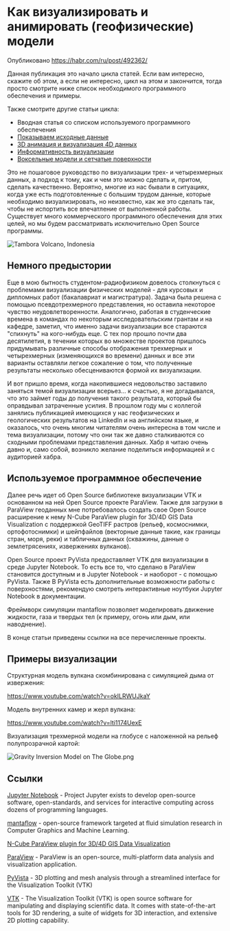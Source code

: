 # Как визуализировать и анимировать (геофизические) модели

Опубликовано https://habr.com/ru/post/492362/

Данная публикация это начало цикла статей. Если вам интересно, скажите об этом, а если не интересно, цикл на этом и закончится, тогда просто смотрите ниже список необходимого программного обеспечения и примеры.

Также смотрите другие статьи цикла:

 * Вводная статья со списком используемого программного обеспечения
 * [Показываем исходные данные](https://habr.com/ru/post/492456/)
 * [3D анимация и визуализация 4D данных](https://habr.com/ru/post/492844/)
 * [Информативность визуализации](https://habr.com/ru/post/492924/)
 * [Воксельные модели и сетчатые поверхности](https://habr.com/ru/post/493198/)

Это не пошаговое руководство по визуализации трех- и четырехмерных данных, а подход к тому, как и чем это можно сделать и, притом, сделать качественно. Вероятно, многие из нас бывали в ситуациях, когда уже есть подготовленные с большим трудом данные, которые необходимо визуализировать, но неизвестно, как же это сделать так, чтобы не испортить все впечатление от выполненной работы. Существует много коммерческого программного обеспечения для этих целей, но мы будем рассматривать исключительно Open Source программы.

![Tambora Volcano, Indonesia](https://habrastorage.org/webt/lm/tk/6l/lmtk6ll_qtfncblfldcllbn-x1g.png)

<cut />

## Немного предыстории

Еще в мою бытность студентом-радиофизиком довелось столкнуться с проблемами визуализации физических моделей - для курсовых и дипломных работ (бакалавриат и магистратура). Задача была решена с помощью псевдотрехмерного представления, но оставила некоторое чувство неудовлетворенности. Аналогично, работая в студенческие времена в командах по некоторым исследовательским грантам и на кафедре, заметил, что именно задачи визуализации все стараются "спихнуть" на кого-нибудь еще. С тех пор прошло почти два десятилетия, в течении которых во множестве проектов пришлось придумывать различные способы отображения трехмерных и четырехмерных (изменяющихся во времени) данных и все эти варианты оставляли легкое сожаление о том, что полученные результаты несколько обесцениваются формой их визуализации.

И вот пришло время, когда накопившиеся недовольство заставило заняться темой визуализации всерьез... к счастью, я не догадывался, что это займет годы до получения такого результата, который бы оправдывал затраченные усилия. В прошлом году мы с коллегой занялись публикацией имеющихся у нас геофизических и геологических результатов на LinkedIn и на английском языке, и оказалось, что очень многим читателям очень интересна в том числе и тема визуализации, потому что они так же давно сталкиваются со сходными проблемами представления данных. Хабр я читаю очень давно и, само собой, возникло желание поделиться информацией и с аудиторией хабра.

## Используемое программное обеспечение

Далее речь идет об Open Source библиотеке визуализации VTK и основанном на ней Open Source проекте ParaView. Также для загрузки в  ParaView геоданных мне потребовалось создать свое Open Source расширение к нему N-Cube ParaView plugin for 3D/4D GIS Data Visualization с поддержкой GeoTIFF растров (рельеф, космоснимки, ортофотоснимки) и шейпфайлов (векторные данные такие, как границы стран, моря, реки) и табличных данных (скважины, данные о землетрясениях, извержениях вулканов).

Open Source проект PyVista предоставляет  VTK для визуализации в среде Jupyter Notebook. То есть все то, что сделано в ParaView становится доступным и в Jupyter Notebook - и наоборот - с помощью PyVista. Также В PyVista есть дополнительные возможности работы с поверхностями, рекомендую смотреть интерактивные ноутбуки Jupyter Notebook в документации.

Фреймворк симуляции mantaflow позволяет моделировать движение жидкости, газа и твердых тел (к примеру, огонь или дым, или наводнение).

В конце статьи приведены ссылки на все перечисленные проекты.

## Примеры визуализации

Структурная модель вулкана скомбинирована с симуляцией дыма от извержения:

<oembed>https://www.youtube.com/watch?v=okILRWUJkaY</oembed>

Модель внутренних камер и жерл вулкана:

<oembed>https://www.youtube.com/watch?v=lti1174UexE</oembed>

Визуализация трехмерной модели на глобусе с наложенной на рельеф полупрозрачной картой:

![Gravity Inversion Model on The Globe.png](https://habrastorage.org/webt/12/iq/3h/12iq3htcwgqnamongkddohtr3y4.png)

## Ссылки

[Jupyter Notebook](https://jupyter.org/) - Project Jupyter exists to develop open-source software, open-standards, and services for interactive computing across dozens of programming languages.

[mantaflow](http://mantaflow.com/) - open-source framework targeted at fluid simulation research in Computer Graphics and Machine Learning.

[N-Cube ParaView plugin for 3D/4D GIS Data Visualization](https://github.com/mobigroup/ParaView-plugins)

[ParaView](https://www.paraview.org/) - ParaView is an open-source, multi-platform data analysis and visualization application.

[PyVista](https://docs.pyvista.org/) - 3D plotting and mesh analysis through a streamlined interface for the Visualization Toolkit (VTK)

[VTK](https://vtk.org/) - The Visualization Toolkit (VTK) is open source software for manipulating and displaying scientific data. It comes with state-of-the-art tools for 3D rendering, a suite of widgets for 3D interaction, and extensive 2D plotting capability.